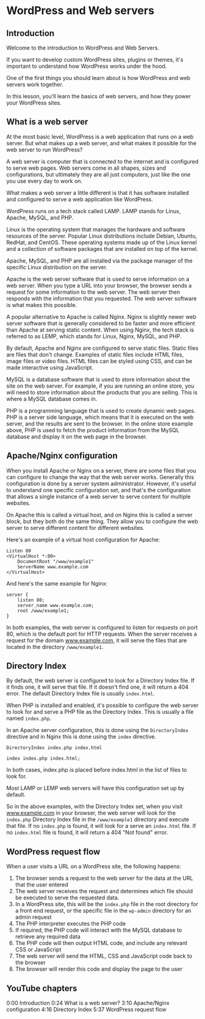 # WordPress and Web servers

## Introduction

Welcome to the introduction to WordPress and Web Servers. 

If you want to develop custom WordPress sites, plugins or themes, it's important to understand how WordPress works under the hood. 

One of the first things you should learn about is how WordPress and web servers work together.

In this lesson, you'll learn the basics of web servers, and how they power your WordPress sites.

## What is a web server

At the most basic level, WordPress is a web application that runs on a web server. But what makes up a web server, and what makes it possible for the web server to run WordPress?

A web server is computer that is connected to the internet and is configured to serve web pages. Web servers come in all shapes, sizes and configurations, but ultimately they are all just computers, just like the one you use every day to work on.

What makes a web server a little different is that it has software installed and configured to serve a web application like WordPress.

WordPress runs on a tech stack called LAMP. LAMP stands for Linux, Apache, MySQL, and PHP.

Linux is the operating system that manages the hardware and software resources of the server. Popular Linux distributions include Debian, Ubuntu, RedHat, and CentOS. These operating systems made up of the Linux kernel and a collection of software packages that are installed on top of the kernel.

Apache, MySQL, and PHP are all installed via the package manager of the specific Linux distribution on the server.

Apache is the web server software that is used to serve information on a web server. When you type a URL into your browser, the browser sends a request for some information to the web server. The web server then responds with the information that you requested. The web server software is what makes this possible.

A popular alternative to Apache is called Nginx. Nginx is slightly newer web server software that is generally considered to be faster and more efficient than Apache at serving static content. When using Nginx, the tech stack is referred to as LEMP, which stands for Linux, Nginx, MySQL, and PHP.

By default, Apache and Nginx are configured to serve static files. Static files are files that don't change. Examples of static files include HTML files, image files or video files. HTML files can be styled using CSS, and can be made interactive using JavaScript.

MySQL is a database software that is used to store information about the site on the web server. For example, if you are running an online store, you will need to store information about the products that you are selling. This is where a MySQL database comes in.

PHP is a programming language that is used to create dynamic web pages. PHP is a server side language, which means that it is executed on the web server, and the results are sent to the browser. In the online store example above, PHP is used to fetch the product information from the MySQL database and display it on the web page in the browser.

## Apache/Nginx configuration

When you install Apache or Nginx on a server, there are some files that you can configure to change the way that the web server works. Generally this configuration is done by a server system administrator. However, it's useful to understand one specific configuration set, and that's the configuration that allows a single instance of a web server to serve content for multiple websites.

On Apache this is called a virtual host, and on Nginx this is called a server block, but they both do the same thing. They allow you to configure the web server to serve different content for different websites.

Here's an example of a virtual host configuration for Apache:

```
Listen 80
<VirtualHost *:80>
    DocumentRoot "/www/example1"
    ServerName www.example.com
</VirtualHost>
```

And here's the same example for Nginx:

```
server {
    listen 80;
    server_name www.example.com;
    root /www/example1;
}
```

In both examples, the web server is configured to listen for requests on port 80, which is the default port for HTTP requests. When the server receives a request for the domain www.example.com, it will serve the files that are located in the directory `/www/example1`.

## Directory Index

By default, the web server is configured to look for a Directory Index file. If it finds one, it will serve that file. If it doesn't find one, it will return a 404 error. The default Directory Index file is usually `index.html`.

When PHP is installed and enabled, it's possible to configure the web server to look for and serve a PHP file as the Directory Index. This is usually a file named `index.php`.

In an Apache server configuration, this is done using the `DirectoryIndex` directive and in Nginx this is done using the `index` directive.

``` 
DirectoryIndex index.php index.html
```

```
index index.php index.html;
```

In both cases, index.php is placed before index.html in the list of files to look for.

Most LAMP or LEMP web servers will have this configuration set up by default.

So in the above examples, with the Directory Index set, when you visit www.example.com in your browser, the web server will look for the `index.php` Directory Index file in the `/www/example1` directory and execute that file. If no `index.php` is found, it will look for a serve an `index.html` file. If no `index.html` file is found, it will return a 404 "Not found" error.

## WordPress request flow

When a user visits a URL on a WordPress site, the following happens:

1. The browser sends a request to the web server for the data at the URL that the user entered
2. The web server receives the request and determines which file should be executed to serve the requested data.
3. In a WordPress site, this will be the `index.php` file in the root directory for a front end request, or the specific file in the `wp-admin` directory for an admin request
4. The PHP interpreter executes the PHP code
5. If required, the PHP code will interact with the MySQL database to retrieve any required data
6. The PHP code will then output HTML code, and include any relevant CSS or JavaScript
7. The web server will send the HTML, CSS and JavaScript code back to the browser
8. The browser will render this code and display the page to the user


## YouTube chapters

0:00 Introduction
0:24 What is a web server?
3:10 Apache/Nginx configuration
4:16 Directory Index
5:37 WordPress request flow